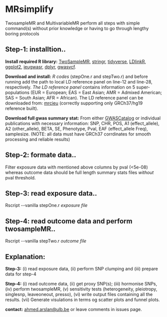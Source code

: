# MRsimplify

TwosampleMR and MultivariableMR perform all steps with simple command(s) without prior knowledge or having to go through lengthy boring protocols

## Step-1: installtion..   
  **Install required R library:** 
   [TwoSampleMR](https://github.com/mrcieu/TwoSampleMR), [stringr](https://stringr.tidyverse.org), [tidyverse](https://www.tidyverse.org/packages/), [LDlinkR](https://cran.r-project.org/web/packages/LDlinkR/vignettes/LDlinkR.html), [ggplot2](https://ggplot2.tidyverse.org), [ieugwasr](https://mrcieu.github.io/ieugwasr/index.html), [dplyr](https://dplyr.tidyverse.org), [gwasvcf](https://github.com/MRCIEU/gwasvcf).
  
  **Download and install:** 
   _R codes_ (stepOne.r and  stepTwo.r) and before running add the path to local LD reference panel on line-12 and line-28, respectively. 
   _The LD reference panel_ contains information on 5 super-populations (EUR = European; EAS = East Asian; AMR = Admixed American; SAS = South Asian; AFR = African). The LD reference panel can be downloaded from: [mrcieu](http://fileserve.mrcieu.ac.uk/ld/1kg.v3.tgz) (correctly supporting only GRCh37/hg19 reference built).

 **Download full gwas summary stat:**
   From either [GWASCatalog](https://www.ebi.ac.uk/gwas/) or individual publications with necessary information: SNP, CHR, POS, A1 (effect_allele), A2 (other_allele), BETA, SE, Phenotype, Pval, EAF (effect_allele Freq), samplesize. (NOTE: all data must have GRCh37 corrdinates for smooth processing and reliable results)

## Step-2: formate data..
  
  Filter exposure data with mentioned above columns by pval (<5e-08) whereas outcome data should be full length summary stats files _without_ pval threshold.

## Step-3: read exposure data..
  
  Rscript --vanilla stepOne.r _exposure file_

## Step-4: read outcome data and perform twosampleMR..
 
  Rscript --vanilla stepTwo.r _outcome file_


## Explanation:

**Step-3:**
  (i) read exposure data, (ii) perform SNP clumping and (iii) prepare data for step-4

**Step-4:**
  (i) read outcome data, (ii) get proxy SNP(s); (iii) hormonise SNPs, (iv) perform twosampleMR, (v) sensitivity tests (heterogeneity, pleiotropy, singlesnp, leaveoneout, presso), (vi) write output files containing all the results. (vii) Generate visulations in terms og scatter plots and funnel plots. 

**contact:** <ahmed.arslan@ulb.be> or leave comments in issues page. 
